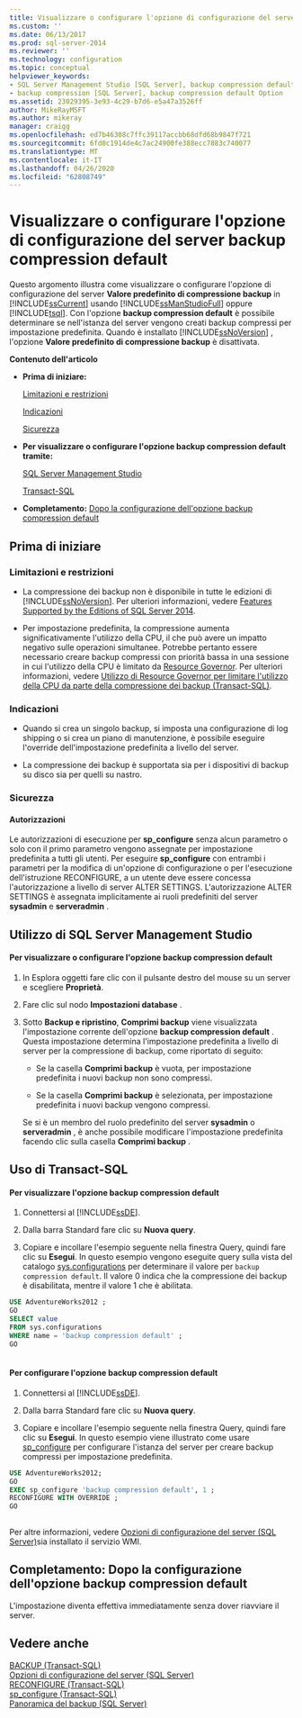 ```yaml
---
title: Visualizzare o configurare l'opzione di configurazione del server backup compression default | Microsoft Docs
ms.custom: ''
ms.date: 06/13/2017
ms.prod: sql-server-2014
ms.reviewer: ''
ms.technology: configuration
ms.topic: conceptual
helpviewer_keywords:
- SQL Server Management Studio [SQL Server], backup compression default option
- backup compression [SQL Server], backup compression default Option
ms.assetid: 23029395-3e93-4c29-b7d6-e5a47a3526ff
author: MikeRayMSFT
ms.author: mikeray
manager: craigg
ms.openlocfilehash: ed7b46308c7ffc39117accbb68dfd68b9847f721
ms.sourcegitcommit: 6fd8c1914de4c7ac24900fe388ecc7883c740077
ms.translationtype: MT
ms.contentlocale: it-IT
ms.lasthandoff: 04/26/2020
ms.locfileid: "62808749"
---
```

# <a name="view-or-configure-the-backup-compression-default-server-configuration-option"></a>Visualizzare o configurare l'opzione di configurazione del server backup compression default
  Questo argomento illustra come visualizzare o configurare l'opzione di configurazione del server **Valore predefinito di compressione backup** in [!INCLUDE[ssCurrent](../../includes/sscurrent-md.md)] usando [!INCLUDE[ssManStudioFull](../../includes/ssmanstudiofull-md.md)] oppure [!INCLUDE[tsql](../../includes/tsql-md.md)]. Con l'opzione **backup compression default** è possibile determinare se nell'istanza del server vengono creati backup compressi per impostazione predefinita. Quando è installato [!INCLUDE[ssNoVersion](../../includes/ssnoversion-md.md)] , l'opzione **Valore predefinito di compressione backup** è disattivata.  
  
 **Contenuto dell'articolo**  
  
-   **Prima di iniziare:**  
  
     [Limitazioni e restrizioni](#Restrictions)  
  
     [Indicazioni](#Recommendations)  
  
     [Sicurezza](#Security)  
  
-   **Per visualizzare o configurare l'opzione backup compression default tramite:**  
  
     [SQL Server Management Studio](#SSMSProcedure)  
  
     [Transact-SQL](#TsqlProcedure)  
  
-   **Completamento:**  [Dopo la configurazione dell'opzione backup compression default](#FollowUp)  
  
##  <a name="before-you-begin"></a><a name="BeforeYouBegin"></a> Prima di iniziare  
  
###  <a name="limitations-and-restrictions"></a><a name="Restrictions"></a> Limitazioni e restrizioni  
  
-   La compressione dei backup non è disponibile in tutte le edizioni di [!INCLUDE[ssNoVersion](../../includes/ssnoversion-md.md)]. Per ulteriori informazioni, vedere [Features Supported by the Editions of SQL Server 2014](../../getting-started/features-supported-by-the-editions-of-sql-server-2014.md).  
  
-   Per impostazione predefinita, la compressione aumenta significativamente l'utilizzo della CPU, il che può avere un impatto negativo sulle operazioni simultanee. Potrebbe pertanto essere necessario creare backup compressi con priorità bassa in una sessione in cui l'utilizzo della CPU è limitato da [Resource Governor](../../relational-databases/resource-governor/resource-governor.md). Per ulteriori informazioni, vedere [Utilizzo di Resource Governor per limitare l'utilizzo della CPU da parte della compressione dei backup &#40;Transact-SQL&#41;](../../relational-databases/backup-restore/use-resource-governor-to-limit-cpu-usage-by-backup-compression-transact-sql.md).  
  
###  <a name="recommendations"></a><a name="Recommendations"></a> Indicazioni  
  
-   Quando si crea un singolo backup, si imposta una configurazione di log shipping o si crea un piano di manutenzione, è possibile eseguire l'override dell'impostazione predefinita a livello del server.  
  
-   La compressione dei backup è supportata sia per i dispositivi di backup su disco sia per quelli su nastro.  
  
###  <a name="security"></a><a name="Security"></a> Sicurezza  
  
####  <a name="permissions"></a><a name="Permissions"></a> Autorizzazioni  
 Le autorizzazioni di esecuzione per **sp_configure** senza alcun parametro o solo con il primo parametro vengono assegnate per impostazione predefinita a tutti gli utenti. Per eseguire **sp_configure** con entrambi i parametri per la modifica di un'opzione di configurazione o per l'esecuzione dell'istruzione RECONFIGURE, a un utente deve essere concessa l'autorizzazione a livello di server ALTER SETTINGS. L'autorizzazione ALTER SETTINGS è assegnata implicitamente ai ruoli predefiniti del server **sysadmin** e **serveradmin** .  
  
##  <a name="using-sql-server-management-studio"></a><a name="SSMSProcedure"></a> Utilizzo di SQL Server Management Studio  
  
#### <a name="to-view-or-configure-the-backup-compression-default-option"></a>Per visualizzare o configurare l'opzione backup compression default  
  
1.  In Esplora oggetti fare clic con il pulsante destro del mouse su un server e scegliere **Proprietà**.  
  
2.  Fare clic sul nodo **Impostazioni database** .  
  
3.  Sotto **Backup e ripristino**, **Comprimi backup** viene visualizzata l'impostazione corrente dell'opzione **backup compression default** . Questa impostazione determina l'impostazione predefinita a livello di server per la compressione di backup, come riportato di seguito:  
  
    -   Se la casella **Comprimi backup** è vuota, per impostazione predefinita i nuovi backup non sono compressi.  
  
    -   Se la casella **Comprimi backup** è selezionata, per impostazione predefinita i nuovi backup vengono compressi.  
  
     Se si è un membro del ruolo predefinito del server **sysadmin** o **serveradmin** , è anche possibile modificare l'impostazione predefinita facendo clic sulla casella **Comprimi backup** .  
  
##  <a name="using-transact-sql"></a><a name="TsqlProcedure"></a> Uso di Transact-SQL  
  
#### <a name="to-view-the-backup-compression-default-option"></a>Per visualizzare l'opzione backup compression default  
  
1.  Connettersi al [!INCLUDE[ssDE](../../includes/ssde-md.md)].  
  
2.  Dalla barra Standard fare clic su **Nuova query**.  
  
3.  Copiare e incollare l'esempio seguente nella finestra Query, quindi fare clic su **Esegui**. In questo esempio vengono eseguite query sulla vista del catalogo [sys.configurations](/sql/relational-databases/system-catalog-views/sys-configurations-transact-sql) per determinare il valore per `backup compression default`. Il valore 0 indica che la compressione dei backup è disabilitata, mentre il valore 1 che è abilitata.  
  
```sql  
USE AdventureWorks2012 ;  
GO  
SELECT value   
FROM sys.configurations   
WHERE name = 'backup compression default' ;  
GO  
  
```  
  
#### <a name="to-configure-the-backup-compression-default-option"></a>Per configurare l'opzione backup compression default  
  
1.  Connettersi al [!INCLUDE[ssDE](../../includes/ssde-md.md)].  
  
2.  Dalla barra Standard fare clic su **Nuova query**.  
  
3.  Copiare e incollare l'esempio seguente nella finestra Query, quindi fare clic su **Esegui**. In questo esempio viene illustrato come usare [sp_configure](/sql/relational-databases/system-stored-procedures/sp-configure-transact-sql) per configurare l'istanza del server per creare backup compressi per impostazione predefinita.  
  
```sql  
USE AdventureWorks2012;  
GO  
EXEC sp_configure 'backup compression default', 1 ;  
RECONFIGURE WITH OVERRIDE ;  
GO  
  
```  
  
 Per altre informazioni, vedere [Opzioni di configurazione del server &#40;SQL Server&#41;](server-configuration-options-sql-server.md)sia installato il servizio WMI.  
  
##  <a name="follow-up-after-you-configure-the-backup-compression-default-option"></a><a name="FollowUp"></a> Completamento: Dopo la configurazione dell'opzione backup compression default  
 L'impostazione diventa effettiva immediatamente senza dover riavviare il server.  
  
## <a name="see-also"></a>Vedere anche  
 [BACKUP &#40;Transact-SQL&#41;](/sql/t-sql/statements/backup-transact-sql)   
 [Opzioni di configurazione del server &#40;SQL Server&#41;](server-configuration-options-sql-server.md)   
 [RECONFIGURE &#40;Transact-SQL&#41;](/sql/t-sql/language-elements/reconfigure-transact-sql)   
 [sp_configure &#40;Transact-SQL&#41;](/sql/relational-databases/system-stored-procedures/sp-configure-transact-sql)   
 [Panoramica del backup &#40;SQL Server&#41;](../../relational-databases/backup-restore/backup-overview-sql-server.md)  
  
  

